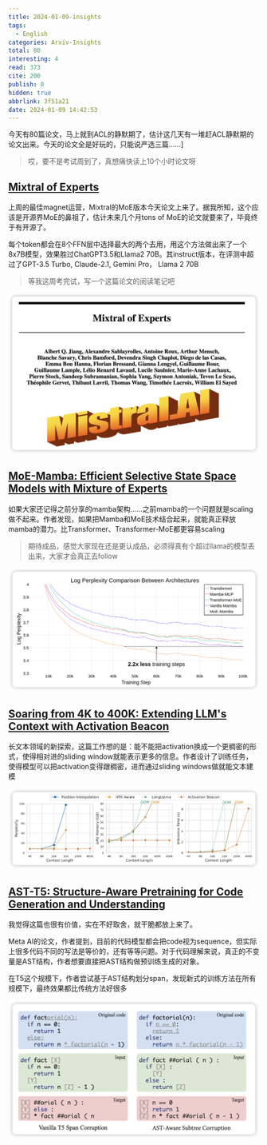 ```yaml
---
title: 2024-01-09-insights
tags:
  - English
categories: Arxiv-Insights
total: 80
interesting: 4
read: 373
cite: 200
publish: 8
hidden: true
abbrlink: 3f51a21
date: 2024-01-09 14:42:53
---
```


今天有80篇论文，马上就到ACL的静默期了，估计这几天有一堆赶ACL静默期的论文出来。今天的论文全是好玩的，只能说严选三篇……]

> 哎，要不是考试周到了，真想痛快读上10个小时论文呀

## [Mixtral of Experts](https://arxiv.org/pdf/2401.04088.pdf)

上周的最佳magnet运营，Mixtral的MoE版本今天论文上来了。据我所知，这个应该是开源界MoE的鼻祖了，估计未来几个月tons of MoE的论文就要来了，毕竟终于有开源了。

每个token都会在8个FFN层中选择最大的两个去用，用这个方法做出来了一个8x7B模型，效果胜过ChatGPT3.5和Llama2 70B。其instruct版本，在评测中超过了GPT-3.5 Turbo, Claude-2.1, Gemini Pro， Llama 2 70B

> 等我这周考完试，写一个这篇论文的阅读笔记吧

<img src="../../files/images/arxiv-insights/2024-01-08-01-12/Mixtral of Experts.png">



## [MoE-Mamba: Efficient Selective State Space Models with Mixture of Experts](https://arxiv.org/pdf/2401.04081.pdf)

如果大家还记得之前分享的mamba架构……之前mamba的一个问题就是scaling做不起来。作者发现，如果把Mamba和MoE技术结合起来，就能真正释放mamba的潜力。比Transformer、Transformer-MoE都更容易scaling

> 期待成品，感觉大家现在还是更认成品，必须得真有个超过llama的模型丢出来，大家才会真正去follow

<img src="../../files/images/arxiv-insights/2024-01-08-01-12/MoE-mamba.png">



## [Soaring from 4K to 400K: Extending LLM's Context with Activation Beacon](https://arxiv.org/pdf/2401.03462.pdf)

长文本领域的新探索，这篇工作想的是：能不能把activation换成一个更稠密的形式，使得相对进的sliding window就能表示更多的信息。作者设计了训练任务，使得模型可以把activation变得跟稠密，进而通过sliding windows做就能文本建模

<img src="../../files/images/arxiv-insights/2024-01-08-01-12/activation-beacon.png">



## [AST-T5: Structure-Aware Pretraining for Code Generation and Understanding](https://arxiv.org/pdf/2401.03003.pdf)

我觉得这篇也很有价值，实在不好取舍，就干脆都放上来了。

Meta AI的论文，作者提到，目前的代码模型都会把code视为sequence，但实际上很多代码不同的写法是等价的，还有等等问题。对于代码理解来说，真正的不变量是AST结构，作者想要直接把AST结构做预训练生成的对象。

在T5这个规模下，作者尝试基于AST结构划分span，发现新式的训练方法在所有规模下，最终效果都比传统方法好很多

<img src="../../files/images/arxiv-insights/2024-01-08-01-12/ast-t5.png">
